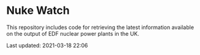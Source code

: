 # Nuke Watch

This repository includes code for retrieving the latest information available on the output of EDF nuclear power plants in the UK.

Last updated: 2021-03-18 22:06